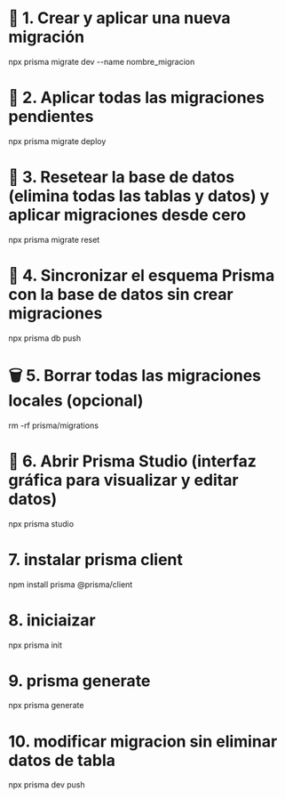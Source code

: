 # 📝 1. Crear y aplicar una nueva migración
npx prisma migrate dev --name nombre_migracion

# 🚀 2. Aplicar todas las migraciones pendientes
npx prisma migrate deploy

# 🔄 3. Resetear la base de datos (elimina todas las tablas y datos) y aplicar migraciones desde cero
npx prisma migrate reset

# 🔄 4. Sincronizar el esquema Prisma con la base de datos sin crear migraciones
npx prisma db push

# 🗑️ 5. Borrar todas las migraciones locales (opcional)
rm -rf prisma/migrations

# 🎨 6. Abrir Prisma Studio (interfaz gráfica para visualizar y editar datos)
npx prisma studio

# 7. instalar prisma client
npm install prisma @prisma/client

# 8. iniciaizar
npx prisma init

# 9. prisma generate
npx prisma generate

# 10. modificar migracion sin eliminar datos de tabla
npx prisma dev push
